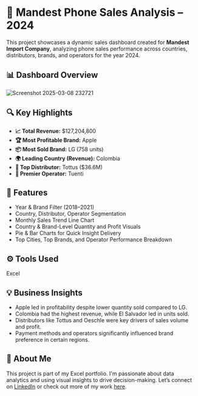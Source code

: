# 📱 Mandest Phone Sales Analysis – 2024

This project showcases a dynamic sales dashboard created for **Mandest Import Company**, analyzing phone sales performance across countries, distributors, brands, and operators for the year 2024.

## 📊 Dashboard Overview

![Screenshot 2025-03-08 232721](https://github.com/user-attachments/assets/f13057f9-99fd-47ab-a197-93f4917a3170)

## 🔍 Key Highlights

- **📈 Total Revenue:** $127,204,800  
- **🏆 Most Profitable Brand:** Apple  
- **📦 Most Sold Brand:** LG (758 units)  
- **🌍 Leading Country (Revenue):** Colombia  
- **🏢 Top Distributor:** Tottus ($36.6M)  
- **📡 Premier Operator:** Tuenti

## 📌 Features

- Year & Brand Filter (2018–2021)
- Country, Distributor, Operator Segmentation
- Monthly Sales Trend Line Chart
- Country & Brand-Level Quantity and Profit Visuals
- Pie & Bar Charts for Quick Insight Delivery
- Top Cities, Top Brands, and Operator Performance Breakdown

## ⚙️ Tools Used

Excel

## 💡 Business Insights

- Apple led in profitability despite lower quantity sold compared to LG.
- Colombia had the highest revenue, while El Salvador led in units sold.
- Distributors like Tottus and Oeschle were key drivers of sales volume and profit.
- Payment methods and operators significantly influenced brand preference in certain regions.

## 📣 About Me

This project is part of my Excel portfolio. I'm passionate about data analytics and using visual insights to drive decision-making. Let’s connect on [LinkedIn](#) or check out more of my work [here](#).


